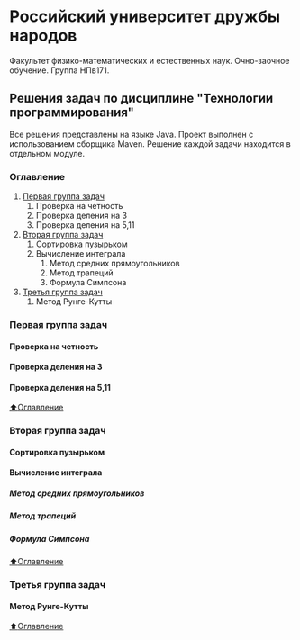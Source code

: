 # Российский университет дружбы народов
Факультет физико-математических и естественных наук. Очно-заочное обучение. Группа НПв171.

## Решения задач по дисциплине "Технологии программирования"
Все решения представлены на языке Java. Проект выполнен с использованием сборщика Maven. Решение каждой задачи находится в отдельном модуле.

### Оглавление

1. [Первая группа задач](#Первая-группа-задач)
    1. Проверка на четность
    2. Проверка деления на 3
    3. Проверка деления на 5,11
2. [Вторая группа задач](#Вторая-группа-задач)
    1. Сортировка пузырьком
    2. Вычисление интеграла
        1. Метод средних прямоугольников
        2. Метод трапеций
        3. Формула Симпсона
3. [Третья группа задач](#Третья-группа-задач)
    1. Метод Рунге-Кутты

### Первая группа задач

#### Проверка на четность

#### Проверка деления на 3

#### Проверка деления на 5,11

[:arrow_up:Оглавление](#Оглавление)

### Вторая группа задач

#### Сортировка пузырьком

#### Вычисление интеграла

##### Метод средних прямоугольников

##### Метод трапеций

##### Формула Симпсона

[:arrow_up:Оглавление](#Оглавление)

### Третья группа задач

#### Метод Рунге-Кутты

[:arrow_up:Оглавление](#Оглавление)